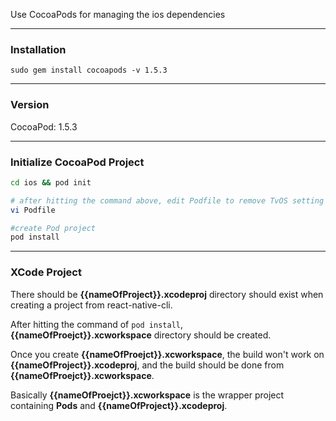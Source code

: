 Use CocoaPods for managing the ios dependencies

---

### Installation 
```
sudo gem install cocoapods -v 1.5.3
```

---

### Version
CocoaPod: 1.5.3

--- 

### Initialize CocoaPod Project
```bash
cd ios && pod init 

# after hitting the command above, edit Podfile to remove TvOS setting
vi Podfile

#create Pod project
pod install
```
---

### XCode Project

There should be **{{nameOfProject}}.xcodeproj** directory should exist when creating a project from react-native-cli. 

After hitting the command of ``pod install``, **{{nameOfProejct}}.xcworkspace** directory should be created.

Once you create **{{nameOfProejct}}.xcworkspace**, the build won't work on **{{nameOfProject}}.xcodeproj**, and the build should be done from  **{{nameOfProejct}}.xcworkspace**.

Basically  **{{nameOfProejct}}.xcworkspace** is the wrapper project containing **Pods** and **{{nameOfProject}}.xcodeproj**. 